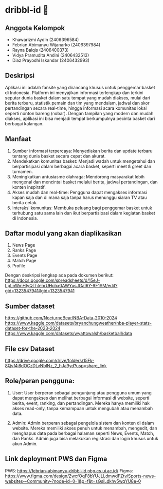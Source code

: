 # dribbl-id 🏀

## Anggota Kelompok

- Khawarizmi Aydin (2406396584)
- Febrian Abimanyu Wijanarko (2406397984)
- Rayna Balqis (2406400373)
- Vidya Pramudita Andini (2406432513)
- Diaz Prayodhi Iskandar (2406432993)

## Deskripsi

Aplikasi ini adalah fansite yang dirancang khusus untuk penggemar basket di Indonesia. Platform ini menyajikan informasi terlengkap dan terkini seputar dunia basket dalam satu tempat yang mudah diakses, mulai dari berita terbaru, statistik pemain dan tim yang mendalam, jadwal dan skor pertandingan secara real-time, hingga informasi acara komunitas lokal seperti nonton bareng (nobar). Dengan tampilan yang modern dan mudah diakses, aplikasi ini bisa menjadi tempat berkumpulnya pecinta basket dari berbagai kalangan.

## Manfaat

1. Sumber informasi terpercaya: Menyediakan berita dan update terbaru tentang dunia basket secara cepat dan akurat.
2. Mendekatkan komunitas basket: Menjadi wadah untuk mengetahui dan berpartisipasi dalam berbagai acara basket, seperti meet & greet dan turnamen.
3. Meningkatkan antusiasme olahraga: Mendorong masyarakat lebih mengenal dan mencintai basket melalui berita, jadwal pertandingan, dan konten inspiratif.
4. Akses mudah dan real-time: Pengguna dapat mengakses informasi kapan saja dan di mana saja tanpa harus menunggu siaran TV atau berita cetak.
5. Interaksi komunitas: Membuka peluang bagi penggemar basket untuk terhubung satu sama lain dan ikut berpartisipasi dalam kegiatan basket di Indonesia.

## Daftar modul yang akan diaplikasikan
1. News Page
2. Ranks Page
3. Events Page
4. Match Page
5. Profile

Dengan deskripsi lengkap ada pada dokumen berikut:
https://docs.google.com/spreadsheets/d/15eJ-LpLnWmHIyQThtehrUHohx0AWYusJGaI6Y-9F1SM/edit?gid=1323547941#gid=1323547941

## Sumber dataset
https://github.com/NocturneBear/NBA-Data-2010-2024
https://www.kaggle.com/datasets/bryanchungweather/nba-player-stats-dataset-for-the-2023-2024
https://www.kaggle.com/datasets/wyattowalsh/basketball/data

## File csv Dataset
https://drive.google.com/drive/folders/15Fk-8Qvf4i8dOCzDLvNblNz_2_hJa9yd?usp=share_link

## Role/peran pengguna:
1. User:
User berperan sebagai pengunjung atau pengguna umum yang dapat mengakses dan melihat berbagai informasi di website, seperti berita, event, ranking, dan pertandingan. Mereka hanya memiliki hak akses read-only, tanpa kemampuan untuk mengubah atau menambah data.

2. Admin:
Admin berperan sebagai pengelola sistem dan konten di dalam website. Mereka memiliki akses penuh untuk menambah, mengedit, dan menghapus data pada berbagai halaman seperti News, Events, Match, dan Ranks. Admin juga bisa melakukan registrasi dan login khusus untuk akun Admin.

## Link deployment PWS dan Figma
PWS: https://febrian-abimanyu-dribbl-id.pbp.cs.ui.ac.id/
Figma: https://www.figma.com/design/ZwcfOqF8bYUJLLdmwdFZtv/Sports-news-websites--Community-?node-id=0-1&p=f&t=sGsiLdkhv5wqYU8e-0
